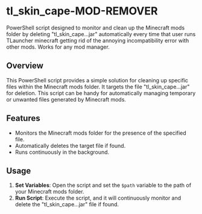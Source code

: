# tl_skin_cape-MOD-REMOVER
PowerShell script designed to monitor and clean up the Minecraft mods folder by deleting "tl_skin_cape...jar" automatically every time that user runs TLauncher minecraft getting rid of the annoying incompatibility error with other mods. Works for any mod manager.

## Overview

This PowerShell script provides a simple solution for cleaning up specific files within the Minecraft mods folder. It targets the file "tl_skin_cape...jar" for deletion. This script can be handy for automatically managing temporary or unwanted files generated by Minecraft mods.

## Features

- Monitors the Minecraft mods folder for the presence of the specified file.
- Automatically deletes the target file if found.
- Runs continuously in the background.

## Usage

1. **Set Variables**: Open the script and set the `$path` variable to the path of your Minecraft mods folder.
2. **Run Script**: Execute the script, and it will continuously monitor and delete the "tl_skin_cape...jar" file if found.
